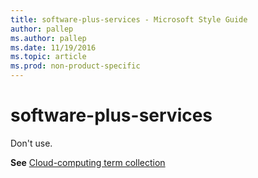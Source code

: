 ```yaml
---
title: software-plus-services - Microsoft Style Guide
author: pallep
ms.author: pallep
ms.date: 11/19/2016
ms.topic: article
ms.prod: non-product-specific
---
```


# software-plus-services

Don't use.

**See** [Cloud-computing term collection](/style-guide/a-z-word-list-term-collections/term-collections/cloud-computing-terms)
